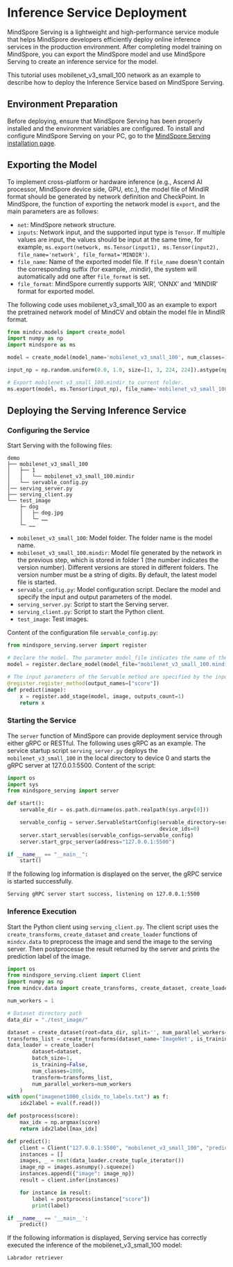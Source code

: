 # Inference Service Deployment

MindSpore Serving is a lightweight and high-performance service module that helps MindSpore developers efficiently deploy online inference services in the production environment. After completing model training on MindSpore, you can export the MindSpore model and use MindSpore Serving to create an inference service for the model.

This tutorial uses mobilenet_v3_small_100 network as an example to describe how to deploy the Inference Service based on MindSpore Serving.

## Environment Preparation
Before deploying, ensure that MindSpore Serving has been properly installed and the environment variables are configured. To install and configure MindSpore Serving on your PC, go to the [MindSpore Serving installation page](https://www.mindspore.cn/serving/docs/en/master/serving_install.html).


## Exporting the Model
To implement cross-platform or hardware inference (e.g., Ascend AI processor, MindSpore device side, GPU, etc.), the model file of MindIR format should be generated by network definition and CheckPoint. In MindSpore, the function of exporting the network model is `export`, and the main parameters are as follows:

- `net`: MindSpore network structure.
- `inputs`: Network input, and the supported input type is `Tensor`. If multiple values are input, the values should be input at the same time, for example, `ms.export(network, ms.Tensor(input1), ms.Tensor(input2), file_name='network', file_format='MINDIR')`.
- `file_name`: Name of the exported model file. If `file_name` doesn't contain the corresponding suffix (for example, .mindir), the system will automatically add one after `file_format` is set.
- `file_format`: MindSpore currently supports ‘AIR’, ‘ONNX’ and ‘MINDIR’ format for exported model.

The following code uses mobilenet_v3_small_100 as an example to export the pretrained network model of MindCV and obtain the model file in MindIR format.


```python
from mindcv.models import create_model
import numpy as np
import mindspore as ms

model = create_model(model_name='mobilenet_v3_small_100', num_classes=1000, pretrained=True)

input_np = np.random.uniform(0.0, 1.0, size=[1, 3, 224, 224]).astype(np.float32)

# Export mobilenet_v3_small_100.mindir to current folder.
ms.export(model, ms.Tensor(input_np), file_name='mobilenet_v3_small_100', file_format='MINDIR')
```

## Deploying the Serving Inference Service

### Configuring the Service
Start Serving with the following files:
```Text
demo
├── mobilenet_v3_small_100
│   ├── 1
│   │   └── mobilenet_v3_small_100.mindir
│   └── servable_config.py
│── serving_server.py
├── serving_client.py
└── test_image
    ├─ dog
    │   ├─ dog.jpg
    │   └─ ……
    └─ ……
```


- `mobilenet_v3_small_100`: Model folder. The folder name is the model name.
- `mobilenet_v3_small_100.mindir`: Model file generated by the network in the previous step, which is stored in folder 1 (the number indicates the version number). Different versions are stored in different folders. The version number must be a string of digits. By default, the latest model file is started.
- `servable_config.py`: Model configuration script. Declare the model and specify the input and output parameters of the model.
- `serving_server.py`: Script to start the Serving server.
- `serving_client.py`: Script to start the Python client.
- `test_image`: Test images.

Content of the configuration file `servable_config.py`:
```python
from mindspore_serving.server import register

# Declare the model. The parameter model_file indicates the name of the model file, and model_format indicates the model type.
model = register.declare_model(model_file="mobilenet_v3_small_100.mindir", model_format="MindIR")

# The input parameters of the Servable method are specified by the input parameters of the Python method. The output parameters of the Servable method are specified by the output_names of register_method.
@register.register_method(output_names=["score"])
def predict(image):
    x = register.add_stage(model, image, outputs_count=1)
    return x
```

### Starting the Service

The `server` function of MindSpore can provide deployment service through either gRPC or RESTful. The following uses gRPC as an example. The service startup script `serving_server.py` deploys the `mobilenet_v3_small_100` in the local directory to device 0 and starts the gRPC server at 127.0.0.1:5500. Content of the script:
```python
import os
import sys
from mindspore_serving import server

def start():
    servable_dir = os.path.dirname(os.path.realpath(sys.argv[0]))

    servable_config = server.ServableStartConfig(servable_directory=servable_dir, servable_name="mobilenet_v3_small_100",
                                                 device_ids=0)
    server.start_servables(servable_configs=servable_config)
    server.start_grpc_server(address="127.0.0.1:5500")

if __name__ == "__main__":
    start()
```

If the following log information is displayed on the server, the gRPC service is started successfully.

```text
Serving gRPC server start success, listening on 127.0.0.1:5500
```

### Inference Execution
Start the Python client using `serving_client.py`. The client script uses the `create_transforms`, `create_dataset` and `create_loader` functions of `mindcv.data` to preprocess the image and send the image to the serving server. Then postprocesse the result returned by the server and prints the prediction label of the image.
```python
import os
from mindspore_serving.client import Client
import numpy as np
from mindcv.data import create_transforms, create_dataset, create_loader

num_workers = 1

# Dataset directory path
data_dir = "./test_image/"

dataset = create_dataset(root=data_dir, split='', num_parallel_workers=num_workers)
transforms_list = create_transforms(dataset_name='ImageNet', is_training=False)
data_loader = create_loader(
        dataset=dataset,
        batch_size=1,
        is_training=False,
        num_classes=1000,
        transform=transforms_list,
        num_parallel_workers=num_workers
    )
with open("imagenet1000_clsidx_to_labels.txt") as f:
    idx2label = eval(f.read())

def postprocess(score):
    max_idx = np.argmax(score)
    return idx2label[max_idx]

def predict():
    client = Client("127.0.0.1:5500", "mobilenet_v3_small_100", "predict")
    instances = []
    images, _ = next(data_loader.create_tuple_iterator())
    image_np = images.asnumpy().squeeze()
    instances.append({"image": image_np})
    result = client.infer(instances)

    for instance in result:
        label = postprocess(instance["score"])
        print(label)

if __name__ == '__main__':
    predict()
```

If the following information is displayed, Serving service has correctly executed the inference of the mobilenet_v3_small_100 model:
```text
Labrador retriever
```
